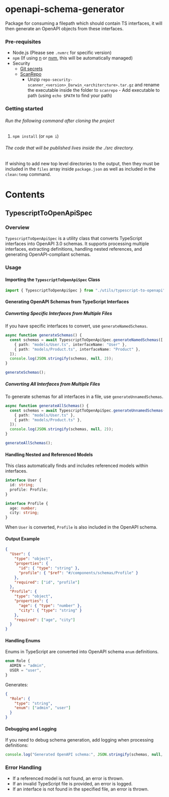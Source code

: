 # openapi-schema-generator

Package for consuming a filepath which should contain TS interfaces, it will then generate an OpenAPI objects from these interfaces.

### Pre-requisites

- Node.js (Please see `.nvmrc` for specific version)
- `npm` (If using [n](https://github.com/tj/n) or [nvm](https://github.com/nvm-sh/nvm), this will be automatically managed)
- Security
    - [Git secrets](https://github.com/awslabs/git-secrets)
    - [ScanRepo](https://github.com/UKHomeOffice/repo-security-scanner)
        - Unzip `repo-security-scanner_<version>_Darwin_<architercture>.tar.gz` and rename the executable inside the folder
          to `scanrepo` - Add executable to path (using `echo $PATH` to find your path)

### Getting started

###### Run the following command after cloning the project

1. `npm install` (or `npm i`)

###### The code that will be published lives inside the ./src directory.

If wishing to add new top level directories to the output, then they must be included in the `files` array inside `package.json` as well as included in the `clean:temp` command.

# Contents

## TypescriptToOpenApiSpec

### Overview
`TypescriptToOpenApiSpec` is a utility class that converts TypeScript interfaces into OpenAPI 3.0 schemas. It supports processing multiple interfaces, extracting definitions, handling nested references, and generating OpenAPI-compliant schemas.

### Usage

#### Importing the `TypescriptToOpenApiSpec` Class
```ts
import { TypescriptToOpenApiSpec } from "./utils/typescript-to-openapi";
```

#### Generating OpenAPI Schemas from TypeScript Interfaces

##### Converting Specific Interfaces from Multiple Files
If you have specific interfaces to convert, use `generateNamedSchemas`.

```ts
async function generateSchemas() {
  const schemas = await TypescriptToOpenApiSpec.generateNamedSchemas([
    { path: "models/User.ts", interfaceName: "User" },
    { path: "models/Product.ts", interfaceName: "Product" },
  ]);
  console.log(JSON.stringify(schemas, null, 2));
}

generateSchemas();
```

##### Converting All Interfaces from Multiple Files
To generate schemas for all interfaces in a file, use `generateUnnamedSchemas`.

```ts
async function generateAllSchemas() {
  const schemas = await TypescriptToOpenApiSpec.generateUnnamedSchemas([
    { path: "models/User.ts" },
    { path: "models/Product.ts" },
  ]);
  console.log(JSON.stringify(schemas, null, 2));
}

generateAllSchemas();
```

#### Handling Nested and Referenced Models
This class automatically finds and includes referenced models within interfaces.

```ts
interface User {
  id: string;
  profile: Profile;
}

interface Profile {
  age: number;
  city: string;
}
```

When `User` is converted, `Profile` is also included in the OpenAPI schema.

#### Output Example
```json
{
  "User": {
    "type": "object",
    "properties": {
      "id": { "type": "string" },
      "profile": { "$ref": "#/components/schemas/Profile" }
    },
    "required": ["id", "profile"]
  },
  "Profile": {
    "type": "object",
    "properties": {
      "age": { "type": "number" },
      "city": { "type": "string" }
    },
    "required": ["age", "city"]
  }
}
```

#### Handling Enums
Enums in TypeScript are converted into OpenAPI schema `enum` definitions.

```ts
enum Role {
  ADMIN = "admin",
  USER = "user",
}
```

Generates:
```json
{
  "Role": {
    "type": "string",
    "enum": ["admin", "user"]
  }
}
```

#### Debugging and Logging
If you need to debug schema generation, add logging when processing definitions:
```ts
console.log("Generated OpenAPI schema:", JSON.stringify(schemas, null, 2));
```

### Error Handling
- If a referenced model is not found, an error is thrown.
- If an invalid TypeScript file is provided, an error is logged.
- If an interface is not found in the specified file, an error is thrown.
